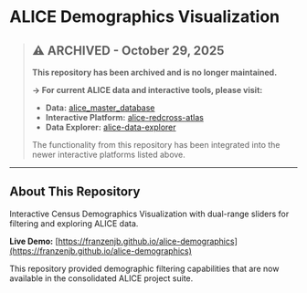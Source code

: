 # ALICE Demographics Visualization

> ## ⚠️ ARCHIVED - October 29, 2025
>
> **This repository has been archived and is no longer maintained.**
>
> **→ For current ALICE data and interactive tools, please visit:**
> - **Data:** [alice_master_database](https://github.com/franzenjb/alice_master_database)
> - **Interactive Platform:** [alice-redcross-atlas](https://github.com/franzenjb/alice-redcross-atlas)
> - **Data Explorer:** [alice-data-explorer](https://github.com/franzenjb/alice-data-explorer)
>
> The functionality from this repository has been integrated into the newer interactive platforms listed above.

---

## About This Repository

Interactive Census Demographics Visualization with dual-range sliders for filtering and exploring ALICE data.

**Live Demo:** [https://franzenjb.github.io/alice-demographics](https://franzenjb.github.io/alice-demographics)

This repository provided demographic filtering capabilities that are now available in the consolidated ALICE project suite.
